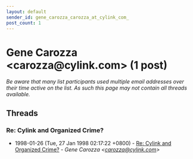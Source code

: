 ```yaml
---
layout: default
sender_id: gene_carozza_carozza_at_cylink_com_
post_count: 1
---
```


# Gene Carozza <carozza<span>@</span>cylink.com> (1 post)

_Be aware that many list participants used multiple email addresses over their time active on the list. As such this page may not contain all threads available._

## Threads

### Re: Cylink and Organized Crime?
+ 1998-01-26 (Tue, 27 Jan 1998 02:17:22 +0800) - [Re: Cylink and Organized Crime?](/archive/1998/01/d08b641d744f2773de11dd384aeb934a5e07ceaf6848e51c8cb91788a9fe9659) - _Gene Carozza \<carozza@cylink.com\>_

